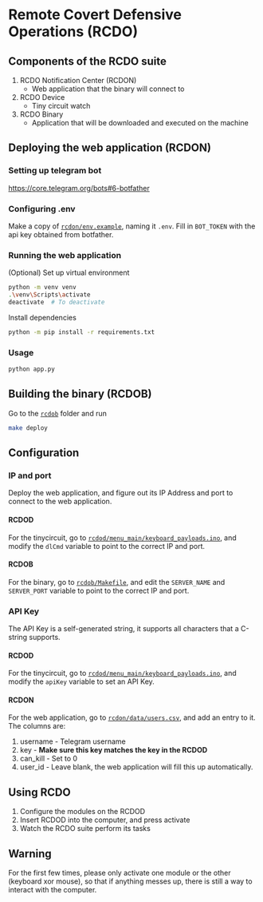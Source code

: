# Remote Covert Defensive Operations (RCDO)

## Components of the RCDO suite
1. RCDO Notification Center (RCDON)
    - Web application that the binary will connect to
2. RCDO Device
    - Tiny circuit watch
3. RCDO Binary
    - Application that will be downloaded and executed on the machine

## Deploying the web application (RCDON)
### Setting up telegram bot
https://core.telegram.org/bots#6-botfather

### Configuring .env
Make a copy of [`rcdon/env.example`](rcdon/env.example), naming it `.env`. Fill
in `BOT_TOKEN` with the api key obtained from botfather.

### Running the web application
(Optional) Set up virtual environment
```bash
python -m venv venv
.\venv\Scripts\activate
deactivate  # To deactivate
```

Install dependencies
```bash
python -m pip install -r requirements.txt
```

### Usage
```bash
python app.py
```
## Building the binary (RCDOB)
Go to the [`rcdob`](rcdob) folder and run
```bash
make deploy
```

## Configuration

### IP and port
Deploy the web application, and figure out its IP Address and port to connect
to the web application.

#### RCDOD
For the tinycircuit, go to
[`rcdod/menu_main/keyboard_payloads.ino`](rcdod/menu_main/keyboard_payloads.ino),
and modify the `dlCmd` variable to point to the correct IP and port.

#### RCDOB
For the binary, go to [`rcdob/Makefile`](rcdob/Makefile), and edit the
`SERVER_NAME` and `SERVER_PORT` variable to point to the correct IP and port.

### API Key
The API Key is a self-generated string, it supports all characters that a
C-string supports.

#### RCDOD
For the tinycircuit, go to
[`rcdod/menu_main/keyboard_payloads.ino`](rcdod/menu_main/keyboard_payloads.ino),
and modify the `apiKey` variable to set an API Key.

#### RCDON
For the web application, go to [`rcdon/data/users.csv`](rcdon/data/users.csv),
and add an entry to it. The columns are:
1. username - Telegram username
2. key - **Make sure this key matches the key in the RCDOD**
3. can_kill - Set to 0
4. user_id - Leave blank, the web application will fill this up automatically.

## Using RCDO
1. Configure the modules on the RCDOD
1. Insert RCDOD into the computer, and press activate
1. Watch the RCDO suite perform its tasks

## Warning
For the first few times, please only activate one module or the other
(keyboard xor mouse), so that if anything messes up, there is still a
way to interact with the computer.


